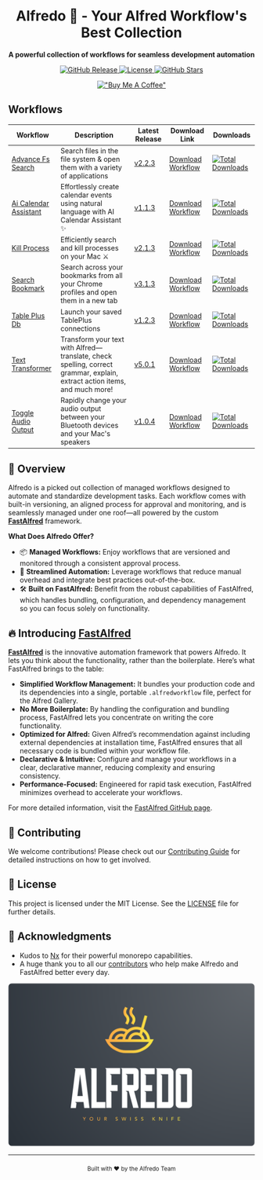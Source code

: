<div align="center">
  <h1>Alfredo 🍝 - Your Alfred Workflow's Best Collection</h1>
  <p><strong>A powerful collection of workflows for seamless development automation</strong></p>
  <p>
    <a href="https://github.com/avivbens/alfredo/releases">
      <img src="https://img.shields.io/github/v/release/avivbens/alfredo" alt="GitHub Release">
    </a>
    <a href="https://github.com/avivbens/alfredo/blob/main/LICENSE">
      <img src="https://img.shields.io/github/license/avivbens/alfredo" alt="License">
    </a>
    <a href="https://github.com/avivbens/alfredo/stargazers">
      <img src="https://img.shields.io/github/stars/avivbens/alfredo" alt="GitHub Stars">
    </a>
  </p>

[!["Buy Me A Coffee"](https://www.buymeacoffee.com/assets/img/custom_images/orange_img.png)](https://www.buymeacoffee.com/kcao7snkgx)

</div>

## Workflows

<div align="center">

<!-- TABLE_START -->

| Workflow                                                                     | Description                                                                                                               | Latest Release                                                                                 | Download Link                                                                                                                                             | Downloads                                                                                                                                                             |
| ---------------------------------------------------------------------------- | ------------------------------------------------------------------------------------------------------------------------- | ---------------------------------------------------------------------------------------------- | --------------------------------------------------------------------------------------------------------------------------------------------------------- | --------------------------------------------------------------------------------------------------------------------------------------------------------------------- |
| [Advance Fs Search](./projects/packages/advance-fs-search/README.md)         | Search files in the file system & open them with a variety of applications                                                | [v2.2.3](https://github.com/avivbens/alfredo/releases/tag/release/advance-fs-search/2.2.3)     | [Download Workflow](https://github.com/avivbens/alfredo/releases/download/release/advance-fs-search/2.2.3/advance-fs-search_2.2.3.alfredworkflow)         | [![Total Downloads](https://img.shields.io/github/downloads/avivbens/alfredo/total?label=Total%20Downloads&color=blue)](https://github.com/avivbens/alfredo/releases) |
| [Ai Calendar Assistant](./projects/packages/ai-calendar-assistant/README.md) | Effortlessly create calendar events using natural language with AI Calendar Assistant ✨                                  | [v1.1.3](https://github.com/avivbens/alfredo/releases/tag/release/ai-calendar-assistant/1.1.3) | [Download Workflow](https://github.com/avivbens/alfredo/releases/download/release/ai-calendar-assistant/1.1.3/ai-calendar-assistant_1.1.3.alfredworkflow) | [![Total Downloads](https://img.shields.io/github/downloads/avivbens/alfredo/total?label=Total%20Downloads&color=blue)](https://github.com/avivbens/alfredo/releases) |
| [Kill Process](./projects/packages/kill-process/README.md)                   | Efficiently search and kill processes on your Mac ⚔️                                                                      | [v2.1.3](https://github.com/avivbens/alfredo/releases/tag/release/kill-process/2.1.3)          | [Download Workflow](https://github.com/avivbens/alfredo/releases/download/release/kill-process/2.1.3/kill-process_2.1.3.alfredworkflow)                   | [![Total Downloads](https://img.shields.io/github/downloads/avivbens/alfredo/total?label=Total%20Downloads&color=blue)](https://github.com/avivbens/alfredo/releases) |
| [Search Bookmark](./projects/packages/search-bookmark/README.md)             | Search across your bookmarks from all your Chrome profiles and open them in a new tab                                     | [v3.1.3](https://github.com/avivbens/alfredo/releases/tag/release/search-bookmark/3.1.3)       | [Download Workflow](https://github.com/avivbens/alfredo/releases/download/release/search-bookmark/3.1.3/search-bookmark_3.1.3.alfredworkflow)             | [![Total Downloads](https://img.shields.io/github/downloads/avivbens/alfredo/total?label=Total%20Downloads&color=blue)](https://github.com/avivbens/alfredo/releases) |
| [Table Plus Db](./projects/packages/table-plus-db/README.md)                 | Launch your saved TablePlus connections                                                                                   | [v1.2.3](https://github.com/avivbens/alfredo/releases/tag/release/table-plus-db/1.2.3)         | [Download Workflow](https://github.com/avivbens/alfredo/releases/download/release/table-plus-db/1.2.3/table-plus-db_1.2.3.alfredworkflow)                 | [![Total Downloads](https://img.shields.io/github/downloads/avivbens/alfredo/total?label=Total%20Downloads&color=blue)](https://github.com/avivbens/alfredo/releases) |
| [Text Transformer](./projects/packages/text-transformer/README.md)           | Transform your text with Alfred—translate, check spelling, correct grammar, explain, extract action items, and much more! | [v5.0.1](https://github.com/avivbens/alfredo/releases/tag/release/text-transformer/5.0.1)      | [Download Workflow](https://github.com/avivbens/alfredo/releases/download/release/text-transformer/5.0.1/text-transformer_5.0.1.alfredworkflow)           | [![Total Downloads](https://img.shields.io/github/downloads/avivbens/alfredo/total?label=Total%20Downloads&color=blue)](https://github.com/avivbens/alfredo/releases) |
| [Toggle Audio Output](./projects/packages/toggle-audio-output/README.md)     | Rapidly change your audio output between your Bluetooth devices and your Mac's speakers                                   | [v1.0.4](https://github.com/avivbens/alfredo/releases/tag/release/toggle-audio-output/1.0.4)   | [Download Workflow](https://github.com/avivbens/alfredo/releases/download/release/toggle-audio-output/1.0.4/toggle-audio-output_1.0.4.alfredworkflow)     | [![Total Downloads](https://img.shields.io/github/downloads/avivbens/alfredo/total?label=Total%20Downloads&color=blue)](https://github.com/avivbens/alfredo/releases) |

<!-- TABLE_END -->

</div>

## 🚀 Overview

Alfredo is a picked out collection of managed workflows designed to automate and standardize development tasks. Each workflow comes with built-in versioning, an aligned process for approval and monitoring, and is seamlessly managed under one roof—all powered by the custom [**FastAlfred**](https://github.com/Avivbens/fast-alfred#readme) framework.

**What Does Alfredo Offer?**

- 📦 **Managed Workflows:** Enjoy workflows that are versioned and monitored through a consistent approval process.
- 🔄 **Streamlined Automation:** Leverage workflows that reduce manual overhead and integrate best practices out-of-the-box.
- 🛠️ **Built on FastAlfred:** Benefit from the robust capabilities of FastAlfred, which handles bundling, configuration, and dependency management so you can focus solely on functionality.

## 🔥 Introducing [FastAlfred](https://github.com/Avivbens/fast-alfred#readme)

[**FastAlfred**](https://github.com/Avivbens/fast-alfred#readme) is the innovative automation framework that powers Alfredo. It lets you think about the functionality, rather than the boilerplate. Here’s what FastAlfred brings to the table:

- **Simplified Workflow Management:** It bundles your production code and its dependencies into a single, portable `.alfredworkflow` file, perfect for the Alfred Gallery.
- **No More Boilerplate:** By handling the configuration and bundling process, FastAlfred lets you concentrate on writing the core functionality.
- **Optimized for Alfred:** Given Alfred’s recommendation against including external dependencies at installation time, FastAlfred ensures that all necessary code is bundled within your workflow file.
- **Declarative & Intuitive:** Configure and manage your workflows in a clear, declarative manner, reducing complexity and ensuring consistency.
- **Performance-Focused:** Engineered for rapid task execution, FastAlfred minimizes overhead to accelerate your workflows.

For more detailed information, visit the [FastAlfred GitHub page](https://github.com/Avivbens/fast-alfred#readme).

## 🤝 Contributing

We welcome contributions! Please check out our [Contributing Guide](CONTRIBUTING.md) for detailed instructions on how to get involved.

## 📜 License

This project is licensed under the MIT License. See the [LICENSE](LICENSE) file for further details.

## 🙏 Acknowledgments

- Kudos to [Nx](https://nx.dev) for their powerful monorepo capabilities.
- A huge thank you to all our [contributors](https://github.com/avivbens/alfredo/graphs/contributors) who help make Alfredo and FastAlfred better every day.

![Alfredo Logo](docs/logos/logo-full.png)

---

<div align="center">
  <sub>Built with ❤️ by the Alfredo Team</sub>
</div>
